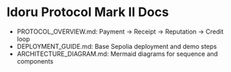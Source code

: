 # Idoru Protocol Mark II Docs

- PROTOCOL_OVERVIEW.md: Payment → Receipt → Reputation → Credit loop
- DEPLOYMENT_GUIDE.md: Base Sepolia deployment and demo steps
- ARCHITECTURE_DIAGRAM.md: Mermaid diagrams for sequence and components
